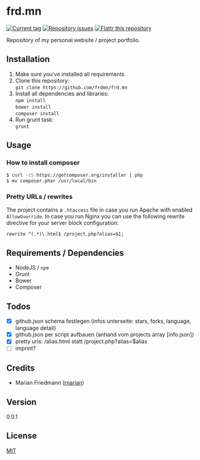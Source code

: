 # frd.mn

[![Current tag](http://img.shields.io/github/tag/frdmn/frd.mn.svg)](https://github.com/frdmn/frd.mn/tags) [![Repository issues](http://issuestats.com/github/frdmn/frd.mn/badge/issue)](http://issuestats.com/github/frdmn/frd.mn) [![Flattr this repository](http://api.flattr.com/button/flattr-badge-large.png)](https://flattr.com/submit/auto?user_id=frdmn&url=https://github.com/frdmn/frd.mn)

Repository of my personal website / project portfolio.

## Installation

1. Make sure you've installed all requirements
2. Clone this repository:  
  `git clone https://github.com/frdmn/frd.mn`
3. Install all dependencies and libraries:  
  `npm install`  
  `bower install`  
  `composer install`
4. Run grunt task:  
  `grunt`

## Usage

### How to install composer

```sh
$ curl -sS https://getcomposer.org/installer | php
$ mv composer.phar /usr/local/bin
```

### Pretty URLs / rewrites

The project contains a `.htaccess` file in case you run Apache with enabled `AllowOverride`. In case you run Nginx you can use the following rewrite directive for your server block configuration:

```
rewrite ^(.*)\.html$ /project.php?alias=$1;
```

## Requirements / Dependencies

* NodeJS / `npm`
* Grunt
* Bower
* Composer

## Todos

- [X] github.json schema festlegen (infos unterseite: stars, forks, language, language detail)
- [X] github.json per script aufbauen (anhand vom projects array [info.json])
- [X] pretty urls: /alias.html statt /project.php?alias=$alias
- [ ] imprint?

## Credits

* Marian Friedmann ([rnarian](https://github.com/rnarian)) 

## Version

0.0.1

## License

[MIT](LICENSE)
